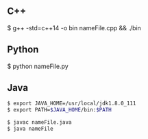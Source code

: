 ## C++
$ g++ -std=c++14 -o bin nameFile.cpp  && ./bin

## Python
$ python nameFile.py

## Java
```sh
$ export JAVA_HOME=/usr/local/jdk1.8.0_111
$ export PATH=$JAVA_HOME/bin:$PATH

$ javac nameFile.java
$ java nameFile
```
